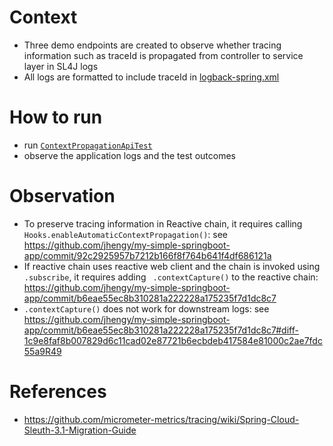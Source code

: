 # Context

- Three demo endpoints are created to observe whether tracing information such as traceId is propagated from controller
  to service layer in SL4J logs
- All logs are formatted to include traceId in [logback-spring.xml](./src/main/resources/logback-spring.xml)

# How to run

- run [`ContextPropagationApiTest`](./src/test/java/com/example/demo/ContextPropagationApiTest.java)
- observe the application logs and the test outcomes

# Observation

- To preserve tracing information in Reactive chain, it requires calling `Hooks.enableAutomaticContextPropagation()`:
  see https://github.com/jhengy/my-simple-springboot-app/commit/92c2925957b7212b166f8f764b641f4df686121a
- If reactive chain uses reactive web client and the chain is invoked using `.subscribe`, it requires adding `
  .contextCapture()` to the reactive
  chain: https://github.com/jhengy/my-simple-springboot-app/commit/b6eae55ec8b310281a222228a175235f7d1dc8c7
- `.contextCapture()` does not work for downstream logs:
  see https://github.com/jhengy/my-simple-springboot-app/commit/b6eae55ec8b310281a222228a175235f7d1dc8c7#diff-1c9e8faf8b007829d6c11cad02e87721b6ecbdeb417584e81000c2ae7fdc55a9R49

# References

- https://github.com/micrometer-metrics/tracing/wiki/Spring-Cloud-Sleuth-3.1-Migration-Guide